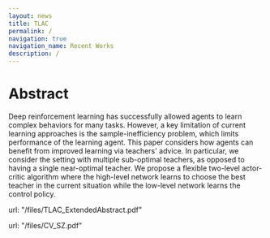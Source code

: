 ```yaml
---
layout: news
title: TLAC
permalink: /
navigation: true
navigation_name: Recent Works
description: /
---
```


# Abstract

 Deep reinforcement learning has successfully allowed agents to learn complex behaviors for many tasks. However, a key limitation of current learning approaches is the sample-inefficiency problem, which limits performance of the learning agent. This paper considers how agents can benefit from improved learning via teachers' advice. In particular, we consider the setting with multiple sub-optimal teachers, as opposed to having a single near-optimal teacher. We propose a flexible two-level actor-critic algorithm where the high-level network learns to choose the best teacher in the current situation while the low-level network learns the control policy. 
 
url: "/files/TLAC_ExtendedAbstract.pdf"
      
url: "/files/CV_SZ.pdf"
